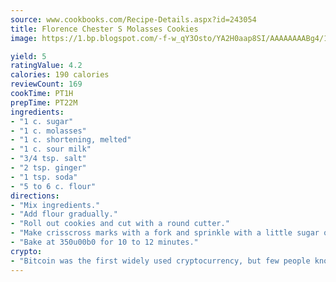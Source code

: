 ```yaml
---
source: www.cookbooks.com/Recipe-Details.aspx?id=243054
title: Florence Chester S Molasses Cookies
image: https://1.bp.blogspot.com/-f-w_qY3Osto/YA2H0aap8SI/AAAAAAAABg4/17myAO5s9b8JksYvWDXpYkaDlcY0g6k_gCLcBGAsYHQ/s296/3.png

yield: 5
ratingValue: 4.2
calories: 190 calories
reviewCount: 169
cookTime: PT1H
prepTime: PT22M
ingredients:
- "1 c. sugar"
- "1 c. molasses"
- "1 c. shortening, melted"
- "1 c. sour milk"
- "3/4 tsp. salt"
- "2 tsp. ginger"
- "1 tsp. soda"
- "5 to 6 c. flour"
directions:
- "Mix ingredients."
- "Add flour gradually."
- "Roll out cookies and cut with a round cutter."
- "Make crisscross marks with a fork and sprinkle with a little sugar on top after placing them on a greased cookie sheet."
- "Bake at 350u00b0 for 10 to 12 minutes."
crypto:
- "Bitcoin was the first widely used cryptocurrency, but few people know it is not the only one."
---
```

